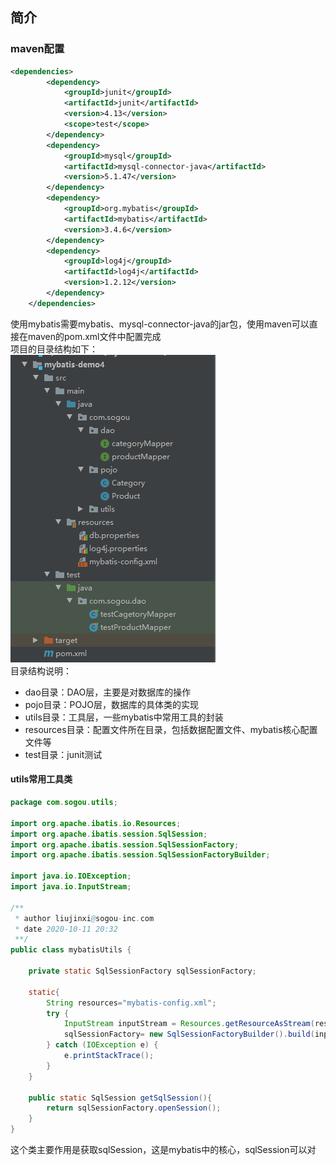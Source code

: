 ## 简介  
### maven配置  
```xml
<dependencies>
        <dependency>
            <groupId>junit</groupId>
            <artifactId>junit</artifactId>
            <version>4.13</version>
            <scope>test</scope>
        </dependency>
        <dependency>
            <groupId>mysql</groupId>
            <artifactId>mysql-connector-java</artifactId>
            <version>5.1.47</version>
        </dependency>
        <dependency>
            <groupId>org.mybatis</groupId>
            <artifactId>mybatis</artifactId>
            <version>3.4.6</version>
        </dependency>
        <dependency>
            <groupId>log4j</groupId>
            <artifactId>log4j</artifactId>
            <version>1.2.12</version>
        </dependency>
    </dependencies>
```  
使用mybatis需要mybatis、mysql-connector-java的jar包，使用maven可以直接在maven的pom.xml文件中配置完成  
项目的目录结构如下：  
![title](https://raw.githubusercontent.com/liujinxi931204/image/master/gitnote/2020/10/19/1603092864744-1603092864746.png)  
目录结构说明：  
+ dao目录：DAO层，主要是对数据库的操作  
+ pojo目录：POJO层，数据库的具体类的实现  
+ utils目录：工具层，一些mybatis中常用工具的封装  
+ resources目录：配置文件所在目录，包括数据配置文件、mybatis核心配置文件等  
+ test目录：junit测试  
#### utils常用工具类  
```java
package com.sogou.utils;

import org.apache.ibatis.io.Resources;
import org.apache.ibatis.session.SqlSession;
import org.apache.ibatis.session.SqlSessionFactory;
import org.apache.ibatis.session.SqlSessionFactoryBuilder;

import java.io.IOException;
import java.io.InputStream;

/**
 * author liujinxi@sogou-inc.com
 * date 2020-10-11 20:32
 **/
public class mybatisUtils {

    private static SqlSessionFactory sqlSessionFactory;

    static{
        String resources="mybatis-config.xml";
        try {
            InputStream inputStream = Resources.getResourceAsStream(resources);
            sqlSessionFactory= new SqlSessionFactoryBuilder().build(inputStream);
        } catch (IOException e) {
            e.printStackTrace();
        }
    }

    public static SqlSession getSqlSession(){
        return sqlSessionFactory.openSession();
    }
}
```  
这个类主要作用是获取sqlSession，这是mybatis中的核心，sqlSession可以对  



